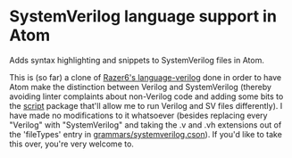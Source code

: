 # SystemVerilog language support in Atom

Adds syntax highlighting and snippets to SystemVerilog files in Atom.

This is (so far) a clone of [Razer6's language-verilog](https://atom.io/packages/language-verilog) done in order to have Atom make the distinction between Verilog and SystemVerilog (thereby avoiding linter complaints about non-Verilog code and adding some bits to the [script](https://atom.io/packages/script) package that'll allow me to run Verilog and SV files differently). I have made no modifications to it whatsoever (besides replacing every "Verilog" with "SystemVerilog" and taking the .v and .vh extensions out of the 'fileTypes' entry in [grammars/systemverilog.cson](grammars/systemverilog.cson)). If you'd like to take this over, you're very welcome to.
